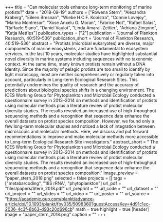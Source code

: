 +++
title = "Can molecular tools enhance long-term monitoring of marine protists?"
date = "2018-09-19"
authors = ["Rowena Stern", "Alexandra Kraberg", "Eileen Bresnan", "Wiebe H.C.F. Kooistra", "Connie Lovejoy", "Marina Montresor", "Xose Anxelu G. Moran", "Fabrice Not", "Rafael Salas", "Raffaele Siano", "Daniel Vaulot", "Linda Amaral-Zettler", "Adriana Zingone", "Katja Metfies"]
publication_types = ["2"]
publication = "Journal of Plankton Research, 40:519–536"
publication_short = "Journal of Plankton Research, 40:519–536"
abstract = "Protists (microbial eukaryotes) are diverse, major components of marine ecosystems, and are fundamental to ecosystem services. In the last 10 years, molecular studies have highlighted substantial novel diversity in marine systems including sequences with no taxonomic context. At the same time, many known protists remain without a DNA identity. Since the majority of pelagic protists are too small to identify by light microscopy, most are neither comprehensively or regularly taken into account, particularly in Long-term Ecological Research Sites. This potentially undermines the quality of research and the accuracy of predictions about biological species shifts in a changing environment. The ICES Working Group for Phytoplankton and Microbial Ecology conducted a questionnaire survey in 2013–2014 on methods and identification of protists using molecular methods plus a literature review of protist molecular diversity studies. The results revealed an increased use of high-throughput sequencing methods and a recognition that sequence data enhance the overall datasets on protist species composition. However, we found only a few long-term molecular studies and noticed a lack of integration between microscopic and molecular methods. Here, we discuss and put forward recommendations to improve and make molecular methods more accessible to Long-term Ecological Research Site investigators."
abstract_short = " The ICES Working Group for Phytoplankton and Microbial Ecology conducted a questionnaire survey in 2013–2014 on methods and identification of protists using molecular methods plus a literature review of protist molecular diversity studies. The results revealed an increased use of high-throughput sequencing methods and a recognition that sequence data enhance the overall datasets on protist species composition."
image_preview = "paper_stern_2018.png"
selected = false
projects = []
tags = ["metabarcoding", "18S rRNA", "phytoplankton"]
url_pdf = "files/papers/Stern_2018.pdf"
url_preprint = ""
url_code = ""
url_dataset = ""
url_project = ""
url_slides = ""
url_video = ""
url_poster = ""
url_source = "https://academic.oup.com/plankt/advance-article/doi/10.1093/plankt/fby035/5098360?guestAccessKey=4d91c1ec-2036-4c3f-8b63-d93c20d696cb"
math = true
highlight = true
[header]
image = "paper_stern_2018.png"
caption = ""
+++

